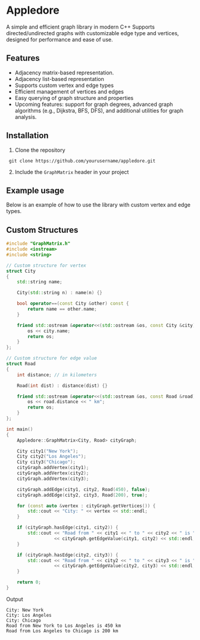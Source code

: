 # Appledore
A simple and efficient graph library in modern C++ Supports directed/undirected graphs with customizable edge type and vertices, designed for performance and ease of use.

## Features
- Adjacency matrix-based representation.
- Adjacency list-based representation
- Supports custom vertex and edge types
- Efficient management of vertices and edges
- Easy querying of graph structure and properties
- Upcoming features: support for graph degrees, advanced graph algorithms (e.g., Dijkstra, BFS, DFS), and additional utilities for graph analysis.

## Installation
1. Clone the repository
```
 git clone https://github.com/yourusername/appledore.git
```
2. Include the ``GraphMatrix`` header in your project

## Example usage
Below is an example of how to use the library with custom vertex and edge types.
## Custom Structures
```cpp
#include "GraphMatrix.h"
#include <iostream>
#include <string>

// Custom structure for vertex
struct City
{
    std::string name;

    City(std::string n) : name(n) {}

    bool operator==(const City &other) const {
        return name == other.name;
    }

    friend std::ostream &operator<<(std::ostream &os, const City &city) {
        os << city.name;
        return os;
    }
};

// Custom structure for edge value
struct Road
{
    int distance; // in kilometers

    Road(int dist) : distance(dist) {}

    friend std::ostream &operator<<(std::ostream &os, const Road &road) {
        os << road.distance << " km";
        return os;
    }
};

int main()
{
    Appledore::GraphMatrix<City, Road> cityGraph;

    City city1("New York");
    City city2("Los Angeles");
    City city3("Chicago");
    cityGraph.addVertex(city1);
    cityGraph.addVertex(city2);
    cityGraph.addVertex(city3);

    cityGraph.addEdge(city1, city2, Road(450), false); 
    cityGraph.addEdge(city2, city3, Road(200), true);  

    for (const auto &vertex : cityGraph.getVertices()) {
        std::cout << "City: " << vertex << std::endl;
    }

    if (cityGraph.hasEdge(city1, city2)) {
        std::cout << "Road from " << city1 << " to " << city2 << " is " 
                  << cityGraph.getEdgeValue(city1, city2) << std::endl;
    }

    if (cityGraph.hasEdge(city2, city3)) {
        std::cout << "Road from " << city2 << " to " << city3 << " is " 
                  << cityGraph.getEdgeValue(city2, city3) << std::endl;
    }

    return 0;
}
```
Output
```
City: New York
City: Los Angeles
City: Chicago
Road from New York to Los Angeles is 450 km
Road from Los Angeles to Chicago is 200 km
```
